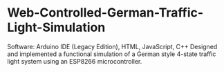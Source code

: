 # Web-Controlled-German-Traffic-Light-Simulation
Software: Arduino IDE (Legacy Edition), HTML, JavaScript, C++ Designed and implemented a functional simulation of a German style 4-state traffic light system using an ESP8266 microcontroller.

